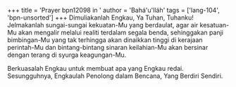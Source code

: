+++
title = 'Prayer bpn12098 in '
author = 'Bahá'u'lláh'
tags = ['lang-104', 'bpn-unsorted']
+++
Dimuliakanlah Engkau, Ya Tuhan, Tuhanku! Jelmakanlah sungai-sungai kekuatan-Mu yang berdaulat, agar air kesatuan-Mu akan mengalir melalui realiti terdalam segala benda, sehinggakan panji bimbingan-Mu yang tak terhingga akan dinaikkan tinggi di kerajaan perintah-Mu dan bintang-bintang sinaran keilahian-Mu akan bersinar dengan terang di syurga keagungan-Mu.

Berkuasalah Engkau untuk membuat apa yang Engkau redai. Sesungguhnya, Engkaulah Penolong dalam Bencana, Yang Berdiri Sendiri.
